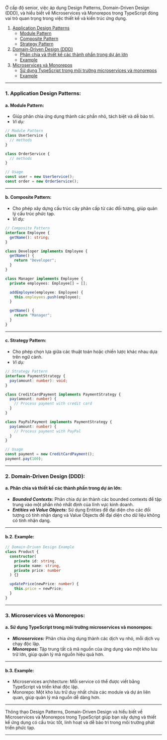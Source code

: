 Ở cấp độ senior, việc áp dụng Design Patterns, Domain-Driven Design (DDD), và hiểu biết về Microservices và Monorepos trong TypeScript đóng vai trò quan trọng trong việc thiết kế và kiến trúc ứng dụng.

1. [Application Design Patterns](#1-application-design-patterns)
   - [Module Pattern](#a-module-pattern)
   - [Composite Pattern](#b-composite-pattern)
   - [Strategy Pattern](#c-strategy-pattern)
2. [Domain-Driven Design (DDD)](#2-domain-driven-design-ddd)
   - [Phân chia và thiết kế các thành phần trong dự án lớn](#a-phân-chia-và-thiết-kế-các-thành-phần-trong-dự-án-lớn)
   - [Example](#b2-example)
3. [Microservices và Monorepos](#3-microservices-và-monorepos)
   - [Sử dụng TypeScript trong môi trường microservices và monorepos](#a-sử-dụng-typescript-trong-môi-trường-microservices-và-monorepos)
   - [Example](#b3-example)

---

### 1. Application Design Patterns:

#### **a. Module Pattern:**

- Giúp phân chia ứng dụng thành các phần nhỏ, tách biệt và dễ bảo trì.
- _Ví dụ:_

```typescript
// Module Pattern
class UserService {
  // methods
}

class OrderService {
  // methods
}

// Usage
const user = new UserService();
const order = new OrderService();
```

---

#### **b. Composite Pattern:**

- Cho phép xây dựng cấu trúc cây phân cấp từ các đối tượng, giúp quản lý cấu trúc phức tạp.
- _Ví dụ:_

```typescript
// Composite Pattern
interface Employee {
  getName(): string;
}

class Developer implements Employee {
  getName() {
    return "Developer";
  }
}

class Manager implements Employee {
  private employees: Employee[] = [];

  addEmployee(employee: Employee) {
    this.employees.push(employee);
  }

  getName() {
    return "Manager";
  }
}
```

---

#### **c. Strategy Pattern:**

- Cho phép chọn lựa giữa các thuật toán hoặc chiến lược khác nhau dựa trên ngữ cảnh.
- _Ví dụ:_

```typescript
// Strategy Pattern
interface PaymentStrategy {
  pay(amount: number): void;
}

class CreditCardPayment implements PaymentStrategy {
  pay(amount: number) {
    // Process payment with credit card
  }
}

class PayPalPayment implements PaymentStrategy {
  pay(amount: number) {
    // Process payment with PayPal
  }
}

// Usage
const payment = new CreditCardPayment();
payment.pay(100);
```

---

### 2. Domain-Driven Design (DDD):

#### **a. Phân chia và thiết kế các thành phần trong dự án lớn:**

- **_Bounded Contexts:_** Phân chia dự án thành các bounded contexts để tập trung vào một phần nhỏ nhất định của lĩnh vực kinh doanh.
- **_Entities và Value Objects:_** Sử dụng Entities để đại diện cho các đối tượng có tính nhận dạng và Value Objects để đại diện cho dữ liệu không có tính nhận dạng.

---

#### **b.2. Example:**

```typescript
// Domain-Driven Design Example
class Product {
  constructor(
    private id: string,
    private name: string,
    private price: number
  ) {}

  updatePrice(newPrice: number) {
    this.price = newPrice;
  }
}
```

---

### 3. Microservices và Monorepos:

#### **a. Sử dụng TypeScript trong môi trường microservices và monorepos:**

- **_Microservices:_** Phân chia ứng dụng thành các dịch vụ nhỏ, mỗi dịch vụ chạy độc lập.
- **_Monorepos:_** Tập trung tất cả mã nguồn của ứng dụng vào một kho lưu trữ lớn, giúp quản lý mã nguồn hiệu quả hơn.

---

#### **b.3. Example:**

- Microservices architecture: Mỗi service có thể được viết bằng TypeScript và triển khai độc lập.
- Monorepo: Một kho lưu trữ duy nhất chứa các module và dự án liên quan, giúp quản lý mã nguồn dễ dàng hơn.

---

Thông thạo Design Patterns, Domain-Driven Design và hiểu biết về Microservices và Monorepos trong TypeScript giúp bạn xây dựng và thiết kế ứng dụng có cấu trúc tốt, linh hoạt và dễ bảo trì trong môi trường phát triển phức tạp.

---
